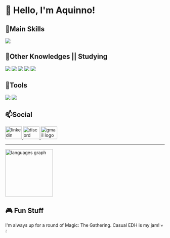 <h1 align="left">👋 Hello, I'm Aquinno!</h1>

<h2>🎯Main Skills</h2>
<p align="left">
    <img src="https://img.shields.io/badge/-JavaScript-F7DF1E?logo=javascript&logoColor=black&style=for-the-badge">
</p>


<h2>🧠Other Knowledges || Studying</h2>
<p align="left">
    <img src="https://img.shields.io/badge/-C%23-239120?logo=c-sharp&logoColor=white&style=for-the-badge">
    <img src="https://img.shields.io/badge/-Python-306998?logo=python&logoColor=white&style=for-the-badge">
    <img src="https://img.shields.io/badge/-HTML-E34F26?logo=html5&logoColor=white&style=for-the-badge">
    <img src="https://img.shields.io/badge/-CSS-1572B6?logo=css3&logoColor=white&style=for-the-badge">
    <img src="https://img.shields.io/badge/-Pandas-150458?logo=pandas&logoColor=white&style=for-the-badge">
</p>


<h2>🔧Tools</h2>
<p align="left">
    <img src="https://img.shields.io/badge/-Visual%20Studio-5C2D91?logo=visual-studio&logoColor=white&style=for-the-badge">
    <img src="https://img.shields.io/badge/-VS%20Code-007ACC?logo=visual-studio-code&logoColor=white&style=for-the-badge">
</p>

<h2>📫Social</h2> 
<p align="left">
    <div align="left">
  <a href="https://www.linkedin.com/in/aquinno-vini/" target="_blank">
    <img src="https://raw.githubusercontent.com/maurodesouza/profile-readme-generator/master/src/assets/icons/social/linkedin/default.svg" width="52" height="40" alt="linkedin logo"  />
  </a>
  <a href="https://discordapp.com/users/332331067920875521 " target="_blank">
    <img src="https://raw.githubusercontent.com/maurodesouza/profile-readme-generator/master/src/assets/icons/social/discord/default.svg" width="52" height="40" alt="discord logo"  />
  </a>
  <a href="mailto:vinicius.aquino@estudante.ufcg.edu.br" target="_blank">
    <img src="https://raw.githubusercontent.com/maurodesouza/profile-readme-generator/master/src/assets/icons/social/gmail/default.svg" width="52" height="40" alt="gmail logo"  />
  </a>
</div>
</p>

---

<div align="left">
  <img src="https://github-readme-stats.vercel.app/api/top-langs?username=Aquinno&locale=en&hide_title=false&layout=compact&card_width=320&langs_count=5&theme=dracula&hide_border=false&order=2" height="150" alt="languages graph"  />
</div>

<h2>🎮 Fun Stuff</h2>
I'm always up for a round of Magic: The Gathering. Casual EDH is my jam! 💀💧
